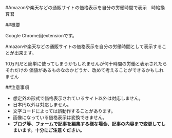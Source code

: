 #Amazonや楽天などの通販サイトの価格表示を自分の労働時間で表示　時給換算君

##概要

Google Chrome用extensionです。

Amazonや楽天などの通販サイトの価格表示を自分の労働時間として表示することが出来ます。

10万円だと簡単に使ってしまうかもしれませんが何十時間の労働と表示されたらそれだけの
価値があるものなのかどうか、改めて考えることができるかもしれません


##注意事項

* 想定外の形式で価格表示されているサイト以外は対応しません。
* 日本円以外は対応しません。
* 文字コードによっては誤動作することがあります。
* 画像になっている価格表示は変換できません。
* __ブログ等、フォームで記事を編集する様な場合、記事の内容まで変更してしまいます。十分にご注意ください。__

